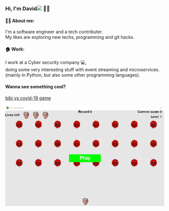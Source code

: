 ### Hi, I'm David<img src="https://media.giphy.com/media/hvRJCLFzcasrR4ia7z/giphy.gif" width="25px"> :man_technologist:

#### 🙋‍♂️ About me:
I'm a software engineer and a tech contributer.<br>
My likes are exploring new techs, programming and git hacks.<br>

#### :house: Work:
I work at a Cyber security company 💻,<br>
doing some very interesting stuff with event streaming and microservices.<br>
(mainly in Python, but also some other programming languages).<br>

#### Wanna see something cool?
[bibi vs covid-19 game](https://github.com/DavidMeu/bibi_vs_covid.git)<br><br>
![bibi_vs_covid](https://github.com/DavidMeu/bibi_vs_covid/blob/master/images/bibi_vs_covid.gif)


